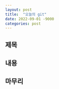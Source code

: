 ```yaml
---
layout: post
title:  "오늘의 git"
date: 2022-09-01 -9000
categories: post
---
```




## 제목
## 내용
## 마무리
